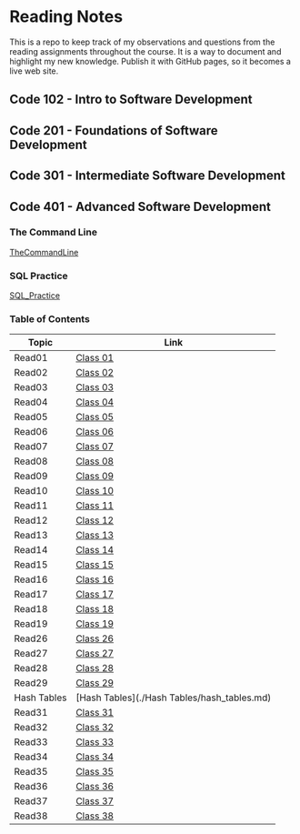 # Reading Notes

This is a repo to keep track of my observations and questions from the reading assignments throughout the course.
It is a way to document and highlight my new knowledge. Publish it with GitHub pages, so it becomes a live web site.

## Code 102 - Intro to Software Development
## Code 201 - Foundations of Software Development
## Code 301 - Intermediate Software Development
## Code 401 - Advanced Software Development

### The Command Line

[TheCommandLine](Prep/TheCommandLine.md)

### SQL Practice

[SQL_Practice](Prep/SQL_Practice.md)



### Table of Contents

| Topic       | Link                                        |
|-------------|---------------------------------------------|
| Read01      | [Class 01](./Class01/Class%2001.md)         |
| Read02      | [Class 02](./Class02/Class02.md)            |
| Read03      | [Class 03](./Class03/Class03.md)            |
| Read04      | [Class 04](./Class04/Class04.md)            |
| Read05      | [Class 05](./Class05/Class05.md)            |
| Read06      | [Class 06](./Class06/Class06.md)            |
| Read07      | [Class 07](./Class07/Class07.md)            |
| Read08      | [Class 08](./Class08/Class08.md)            |
| Read09      | [Class 09](./Class09/Class09.md)            |
| Read10      | [Class 10](./Class10/Class10.md)            |
| Read11      | [Class 11](./Class11/Class11.md)            |
| Read12      | [Class 12](./Class12/Class12.md)            |
| Read13      | [Class 13](./Class13/Class13.md)            |
| Read14      | [Class 14](./Class14/Class14.md)            |
| Read15      | [Class 15](./Class15/Class15.md)            |
| Read16      | [Class 16](./Class16/Class16.md)            |
| Read17      | [Class 17](./Class17/Class17.md)            |
| Read18      | [Class 18](./Class18/Class18.md)            |
| Read19      | [Class 19](./Class19/Class19.md)            |
| Read26      | [Class 26](./Class26/Class26.md)            |
| Read27      | [Class 27](./Class27/Class27.md)            |
| Read28      | [Class 28](./Class28/Class28.md)            |
| Read29      | [Class 29](./Class29/Class29.md)            |
| Hash Tables | [Hash Tables](./Hash Tables/hash_tables.md) |
| Read31      | [Class 31](./Class31/Class31.md)            |
| Read32      | [Class 32](./Class32/Class32.md)            |
| Read33      | [Class 33](./Class33/Class33.md)            |
| Read34      | [Class 34](./Class34/Class34.md)            |
| Read35      | [Class 35](./Class35/Class35.md)            |
| Read36      | [Class 36](./Class36/Class36.md)            |
| Read37      | [Class 37](./Class37/Class37.md)            |
| Read38      | [Class 38](./Class38/Class38.md)            |








